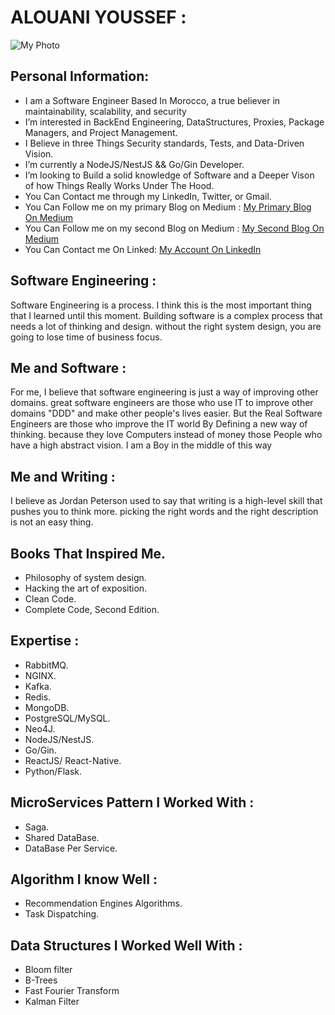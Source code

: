 # ALOUANI YOUSSEF : 
![My Photo ](https://miro.medium.com/fit/c/176/176/1*zMHxFUiKbWZRBInQa1EoSA.jpeg)

## Personal Information: 
-  I am a Software Engineer Based In Morocco, a true believer in maintainability, scalability, and security                    
-  I’m interested in BackEnd Engineering, DataStructures, Proxies, Package Managers, and Project Management.  
-  I Believe in three Things Security standards, Tests, and  Data-Driven Vision.
-  I’m currently a NodeJS/NestJS && Go/Gin Developer.
-  I’m looking to Build a solid knowledge of Software and a Deeper Vison of how Things Really Works Under The Hood.
-  You Can Contact me through my LinkedIn, Twitter, or Gmail.
-  You Can Follow me on my primary Blog on Medium :
  <a href="https://alouani-youssef.medium.com/">My Primary Blog On Medium</a>
-  You Can Follow me on my second Blog on Medium :
  <a href="https://medium.com/@alouaniyoussef.dev/">My Second Blog On Medium</a> 
- You Can Contact me On Linked: 
 <a href="https://www.linkedin.com/in/alouani-youssef/">My Account On LinkedIn</a>


## Software Engineering :
 Software Engineering is a process. I think this is the most important thing that I learned until this moment. Building software is a complex process that needs a lot of thinking and design. without the right system design, you are going to lose time of business focus.

## Me and Software : 
 For me, I believe that software engineering is just a way of improving other domains. great software engineers are those who use IT to improve other domains "DDD" and make other people's lives easier. But the Real Software Engineers are those who improve the IT world By Defining a new way of thinking. because they love Computers instead of money those People who have a high abstract vision. I am a Boy in the middle of this way 

## Me and Writing :
I believe as Jordan Peterson used to say that writing is a high-level skill that pushes you to think more. picking the right words and the right description is not an easy thing. 

## Books That Inspired Me.
- Philosophy of system design.
- Hacking the art of exposition. 
- Clean Code.
- Complete Code, Second Edition.
 
## Expertise : 
- RabbitMQ. 
- NGINX.
- Kafka.
- Redis.
- MongoDB.
- PostgreSQL/MySQL.
- Neo4J.
- NodeJS/NestJS.
- Go/Gin.
- ReactJS/ React-Native.
- Python/Flask.
## MicroServices Pattern I Worked With : 
- Saga.
- Shared DataBase.
- DataBase Per Service.
## Algorithm I know Well  : 
- Recommendation Engines Algorithms.
- Task Dispatching.
## Data Structures I Worked Well With  : 
- Bloom filter
- B-Trees
- Fast Fourier Transform 
- Kalman Filter


